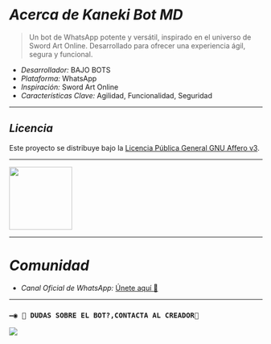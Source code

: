 

# *Acerca de Kaneki Bot MD*

> Un bot de WhatsApp potente y versátil, inspirado en el universo de Sword Art Online. Desarrollado para ofrecer una experiencia ágil, segura y funcional.

*   *Desarrollador:* BAJO BOTS 
*   *Plataforma:* WhatsApp
*   *Inspiración:* Sword Art Online
*   *Características Clave:* Agilidad, Funcionalidad, Seguridad

---

## *Licencia*

Este proyecto se distribuye bajo la [Licencia Pública General GNU Affero v3](./LICENSE).

---

<a
href="https://www.mediafire.com/file/3hsvi3xkpq3a64o/termux_118.a"><img src="https://qu.ax/finc.jpg" height="125px"></a>




---

# *Comunidad*

*   *Canal Oficial de WhatsApp:* [Únete aquí 👑]()

---



 ### `—◉ 💯 DUDAS SOBRE EL BOT?,CONTACTA AL CREADOR💯`
<a href="http://wa.me/573162402768" target="blank"><img src="https://img.shields.io/badge/Bajobots_CREADOR-25D366?style=for-the-badge&logo=whatsapp&logoColor=white" />
